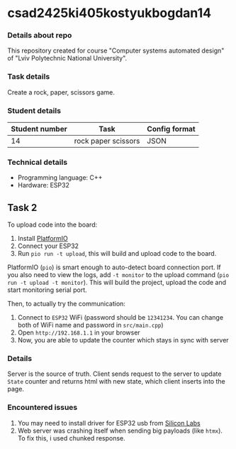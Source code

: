 # csad2425ki405kostyukbogdan14

### Details about repo

This repository created for course "Computer systems automated design" of "Lviv Polytechnic National University".

### Task details

Create a rock, paper, scissors game.

### Student details

| Student number | Task | Config format|
| ------ | ---- | ------------ |
| 14 | rock paper scissors | JSON |

### Technical details

- Programming language: C++
- Hardware: ESP32

## Task 2

To upload code into the board:

1. Install [PlatformIO](https://platformio.org/)
2. Connect your ESP32
3. Run `pio run -t upload`, this will build and upload code to the board.

PlatformIO (`pio`) is smart enough to auto-detect board connection port. If you also need to view
the logs, add `-t monitor` to the upload command (`pio run -t upload -t monitor`). This will build
the project, upload the code and start monitoring serial port.

Then, to actually try the communication:

1. Connect to `ESP32` WiFi (password should be `12341234`. You can change both of WiFi name and
   password in `src/main.cpp`)
2. Open `http://192.168.1.1` in your browser
3. Now, you are able to update the counter which stays in sync with server

### Details

Server is the source of truth. Client sends request to the server to update `State` counter and
returns html with new state, which client inserts into the page.

### Encountered issues

1. You may need to install driver for ESP32 usb from [Silicon Labs](https://www.silabs.com/developers/usb-to-uart-bridge-vcp-drivers?tab=downloads)
2. Web server was crashing itself when sending big payloads (like `htmx`). To fix this, i used
   chunked response.

